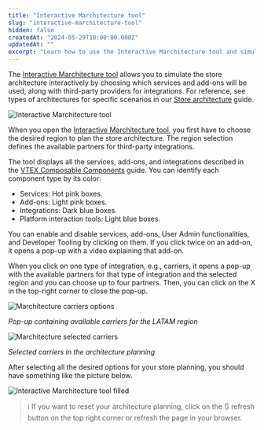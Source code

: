 ```yaml
---
title: "Interactive Marchitecture tool"
slug: "interactive-marchitecture-tool"
hidden: false
createdAt: "2024-05-29T10:00:00.000Z"
updatedAt: ""
excerpt: "Learn how to use the Interactive Marchitecture tool and simulate a composable VTEX store architecture."
---
```


The [Interactive Marchitecture tool](https://assets.vtex.com/4524045/) allows you to simulate the store architecture interactively by choosing which services and add-ons will be used, along with third-party providers for integrations. For reference, see types of architectures for specific scenarios in our [Store architecture](https://developers.vtex.com/docs/guides/store-architecture) guide.

![Interactive Marchitecture tool](https://cdn.jsdelivr.net/gh/vtexdocs/dev-portal-content@main/docs/guides/VTEX-Platform-Overview/Composability/interactive-marchitecture-tool.png)

When you open the [Interactive Marchitecture tool](https://assets.vtex.com/4524045/), you first have to choose the desired region to plan the store architecture. The region selection defines the available partners for third-party integrations.

The tool displays all the services, add-ons, and integrations described in the [VTEX Composable Components](https://developers.vtex.com/docs/guides/vtex-composable-components) guide. You can identify each component type by its color:

- Services: Hot pink boxes.
- Add-ons: Light pink boxes.
- Integrations: Dark blue boxes.
- Platform interaction tools: Light blue boxes.

You can enable and disable services, add-ons, User Admin functionalities, and Developer Tooling by clicking on them. If you click twice on an add-on, it opens a pop-up with a video explaining that add-on.

When you click on one type of integration, e.g., carriers, it opens a pop-up with the available partners for that type of integration and the selected region and you can choose up to four partners. Then, you can click on the X in the top-right corner to close the pop-up.

![Marchitecture carriers options](https://cdn.jsdelivr.net/gh/vtexdocs/dev-portal-content@main/docs/guides/VTEX-Platform-Overview/Composability/marchitecture-carriers-options.png)

*Pop-up containing available carriers for the LATAM region*

![Marchitecture selected carriers](https://cdn.jsdelivr.net/gh/vtexdocs/dev-portal-content@main/docs/guides/VTEX-Platform-Overview/Composability/marchitecture-selected-carriers.png)

*Selected carriers in the architecture planning*

After selecting all the desired options for your store planning, you should have something like the picture below.

![Interactive Marchitecture tool filled](https://cdn.jsdelivr.net/gh/vtexdocs/dev-portal-content@main/docs/guides/VTEX-Platform-Overview/Composability/marchitecture-filled.png)

> ℹ️ If you want to reset your architecture planning, click on the 🔃 refresh button on the top right corner or refresh the page in your browser.
